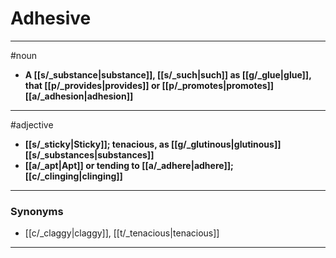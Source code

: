 # Adhesive
---
#noun
- **A [[s/_substance|substance]], [[s/_such|such]] as [[g/_glue|glue]], that [[p/_provides|provides]] or [[p/_promotes|promotes]] [[a/_adhesion|adhesion]]**
---
#adjective
- **[[s/_sticky|Sticky]]; tenacious, as [[g/_glutinous|glutinous]] [[s/_substances|substances]]**
- **[[a/_apt|Apt]] or tending to [[a/_adhere|adhere]]; [[c/_clinging|clinging]]**
---
### Synonyms
- [[c/_claggy|claggy]], [[t/_tenacious|tenacious]]
---
